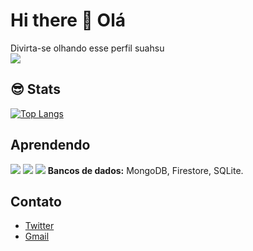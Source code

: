 # Hi there 👋 Olá

Divirta-se olhando esse perfil suahsu <br>
<img src="https://media.giphy.com/media/11lxCeKo6cHkJy/source.gif">

## 😎 Stats

[![Top Langs](https://github-readme-stats.vercel.app/api/top-langs/?username=DanielNasc&layout=compact&theme=dark)](https://github.com/anuraghazra/github-readme-stats)

<!-- ## <a href="https://github.com/cccounte">Conta secundária (Youtube)</a>
[![Top Langs](https://github-readme-stats.vercel.app/api/top-langs/?username=cccounte&layout=compact&theme=radical)](https://github.com/anuraghazra/github-readme-stats)
 -->

## Aprendendo

<img src="https://img.shields.io/badge/TypeScript-007ACC?style=for-the-badge&logo=typescript&logoColor=white&color=1f1f1f"> 
<img src="https://img.shields.io/badge/C-00599C?style=for-the-badge&logo=c&logoColor=white&color=1f1f1f">
<img src="https://img.shields.io/badge/Python-14354C?style=for-the-badge&logo=python&logoColor=white&color=1f1f1f">
<strong>Bancos de dados:</strong> MongoDB, Firestore, SQLite.

## Contato
* <a href='https://twitter.com/cccounte'> Twitter </a> 
* <a href ='mailto:danielnasc15987@gmail.com'> Gmail </a>
